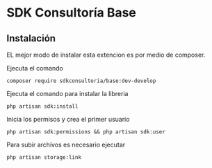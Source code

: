 SDK Consultoría Base
====


Instalación
------------
EL mejor modo de instalar esta extencion es por medio de composer.

Ejecuta el comando

```
composer require sdkconsultoria/base:dev-develop
```

Ejecuta el comando para instalar la libreria

```
php artisan sdk:install
```

Inicia los permisos y crea el primer usuario

```
php artisan sdk:permissions && php artisan sdk:user
```

Para subir archivos es necesario ejecutar

```
php artisan storage:link
```
